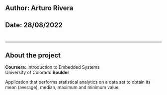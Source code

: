 ## Author: **Arturo Rivera**
## Date: **28/08/2022**</br></br>
---
## About the project

**Coursera:** Introduction to Embedded Systems</br>
University of Colorado **Boulder**

Application that performs statistical analytics on a data set to obtain its mean (average), median, maximum and minimum value.

